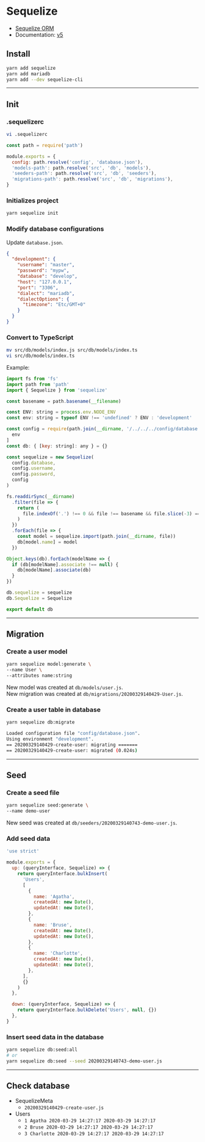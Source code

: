 # Sequelize

- [Sequelize ORM](https://sequelize.org/)
- Documentation: [v5](https://sequelize.org/v5/)

## Install

```bash
yarn add sequelize
yarn add mariadb
yarn add --dev sequelize-cli
```

---

## Init

### .sequelizerc

```bash
vi .sequelizerc
```

```js
const path = require('path')

module.exports = {
  config: path.resolve('config', 'database.json'),
  'models-path': path.resolve('src', 'db', 'models'),
  'seeders-path': path.resolve('src', 'db', 'seeders'),
  'migrations-path': path.resolve('src', 'db', 'migrations'),
}
```

### Initializes project

```bash
yarn sequelize init
```

### Modify database configurations

Update `database.json`.

```json
{
  "development": {
    "username": "master",
    "password": "mypw",
    "database": "develop",
    "host": "127.0.0.1",
    "port": "3306",
    "dialect": "mariadb",
    "dialectOptions": {
      "timezone": "Etc/GMT+0"
    }
  }
}
```

### Convert to TypeScript

```bash
mv src/db/models/index.js src/db/models/index.ts
vi src/db/models/index.ts
```

Example:

```js
import fs from 'fs'
import path from 'path'
import { Sequelize } from 'sequelize'

const basename = path.basename(__filename)

const ENV: string = process.env.NODE_ENV
const env: string = typeof ENV !== 'undefined' ? ENV : 'development'

const config = require(path.join(__dirname, '/../../../config/database.json'))[
  env
]
const db: { [key: string]: any } = {}

const sequelize = new Sequelize(
  config.database,
  config.username,
  config.password,
  config
)

fs.readdirSync(__dirname)
  .filter(file => {
    return (
      file.indexOf('.') !== 0 && file !== basename && file.slice(-3) === '.js'
    )
  })
  .forEach(file => {
    const model = sequelize.import(path.join(__dirname, file))
    db[model.name] = model
  })

Object.keys(db).forEach(modelName => {
  if (db[modelName].associate !== null) {
    db[modelName].associate(db)
  }
})

db.sequelize = sequelize
db.Sequelize = Sequelize

export default db
```

---

## Migration

### Create a user model

```bash
yarn sequelize model:generate \
--name User \
--attributes name:string
```

New model was created at `db/models/user.js`.  
New migration was created at `db/migrations/20200329140429-User.js`.

### Create a user table in database

```bash
yarn sequelize db:migrate
```

```bash
Loaded configuration file "config/database.json".
Using environment "development".
== 20200329140429-create-user: migrating =======
== 20200329140429-create-user: migrated (0.024s)
```

---

## Seed

### Create a seed file

```bash
yarn sequelize seed:generate \
--name demo-user
```

New seed was created at `db/seeders/20200329140743-demo-user.js`.

### Add seed data

```js
'use strict'

module.exports = {
  up: (queryInterface, Sequelize) => {
    return queryInterface.bulkInsert(
      'Users',
      [
        {
          name: 'Agatha',
          createdAt: new Date(),
          updatedAt: new Date(),
        },
        {
          name: 'Bruse',
          createdAt: new Date(),
          updatedAt: new Date(),
        },
        {
          name: 'Charlotte',
          createdAt: new Date(),
          updatedAt: new Date(),
        },
      ],
      {}
    )
  },

  down: (queryInterface, Sequelize) => {
    return queryInterface.bulkDelete('Users', null, {})
  },
}
```

### Insert seed data in the database

```bash
yarn sequelize db:seed:all
# or
yarn sequelize db:seed --seed 20200329140743-demo-user.js
```

---

## Check database

- SequelizeMeta
  - `20200329140429-create-user.js`
- Users
  - `1 Agatha 2020-03-29 14:27:17 2020-03-29 14:27:17`
  - `2 Bruse 2020-03-29 14:27:17 2020-03-29 14:27:17`
  - `3 Charlotte 2020-03-29 14:27:17 2020-03-29 14:27:17`
